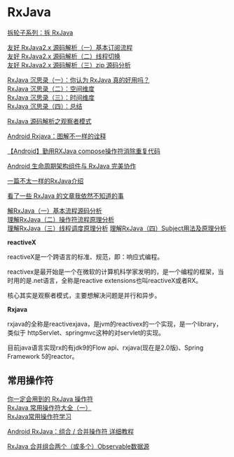 # RxJava

[拆轮子系列：拆 RxJava](https://blog.piasy.com/2016/09/15/Understand-RxJava/index.html)

[友好 RxJava2.x 源码解析（一）基本订阅流程](https://juejin.im/post/5a209c876fb9a0452577e830)  
[友好 RxJava2.x 源码解析（二）线程切换](https://juejin.im/post/5a248206f265da432153ddbc)  
[友好 RxJava2.x 源码解析（三）zip 源码分析](https://juejin.im/post/5ac16a2d6fb9a028b617a82a)

[RxJava 沉思录（一）：你认为 RxJava 真的好用吗？](https://juejin.im/post/5b8f536c5188255c352d3528)  
[RxJava 沉思录（二）：空间维度](https://juejin.im/post/5b8f5470e51d450e3d2c8ddf)  
[RxJava 沉思录（三）：时间维度](https://juejin.im/post/5b8f5ea8f265da0a9223887e)  
[RxJava 沉思录（四）：总结](https://juejin.im/post/5b8f5f0ee51d450ea52f6a37)

[RxJava 源码解析之观察者模式](https://juejin.im/post/58dcc66444d904006dfd857a)

[Android Rxjava：图解不一样的诠释](https://juejin.im/post/5cb72999e51d456e5d3dac29#heading-13)

[【Android】勤用RXJava compose操作符消除重复代码](https://www.jianshu.com/p/3d0bd54834b0)

[Android 生命周期架构组件与 RxJava 完美协作](https://listenzz.github.io/android-lifecyle-works-perfectly-with-rxjava.html)

[一篇不太一样的RxJava介绍](https://juejin.im/post/5a2549576fb9a04519696d45)

[看了一些 RxJava 的文章我依然不知道的事](https://www.jianshu.com/p/b672724dbff8)

[解RxJava（一）基本流程源码分析](https://blog.csdn.net/mq2553299/article/details/78670164)  
[理解RxJava（二）操作符流程原理分析](https://blog.csdn.net/mq2553299/article/details/78705573)  
[理解RxJava（三）线程调度原理分析](https://blog.csdn.net/mq2553299/article/details/78725846)
[理解RxJava（四）Subject用法及原理分析](https://blog.csdn.net/mq2553299/article/details/78848773)

**reactiveX**

reactiveX是一个跨语言的标准、规范，即：响应式编程。

reactivex是最开始是一个在微软的计算机科学家发明的，是一个编程的框架，当时用的是.net语言，全称是reactive extensions也叫reactiveX或者RX。

核心其实是观察者模式，主要想解决问题是并行和异步。

**Rxjava**

rxjava的全称是reactivexjava，是jvm的reactivex的一个实现，是一个library，类似于 httpServlet、springmvc这种的对servlet的实现。

目前java语言实现rx的有jdk9的Flow api、rxjava(现在是2.0版)、Spring Framework 5的reactor。

## 常用操作符

[你一定会用到的 RxJava 操作符](https://blog.csdn.net/u014165119/article/details/52582782)  
[RxJava 常用操作符大全（一）](https://www.jianshu.com/p/7ef220559c67)  
[RxJava常用操作符学习](https://www.jianshu.com/p/9e6b972a378d)

[Android RxJava：组合 / 合并操作符 详细教程](https://www.jianshu.com/p/c2a7c03da16d)

[RxJava 合并组合两个（或多个）Observable数据源](https://blog.csdn.net/jdsjlzx/article/details/52415615)